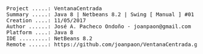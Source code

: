 <pre>

Project .....: VentanaCentrada
Summary .....: Java 8 | Netbeans 8.2 | Swing [ Manual ] #01
Creation ....: 11/05/2017
Author ......: José A. Pacheco Ondoño - joanpaon@gmail.com
Platform ....: Java 8
IDE .........: NetBeans 8.2
Remote ......: https://github.com/joanpaon/VentanaCentrada.git

</pre>

